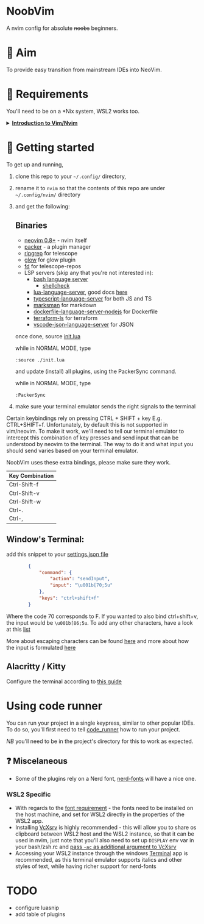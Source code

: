 # NoobVim

A nvim config for absolute ~~noobs~~ beginners.

# 🎯 Aim
To provide easy transition from mainstream IDEs into NeoVim.

# 📜 Requirements
You'll need to be on a *Nix system, WSL2 works too.

<details>
  <summary><b><u> Introduction to Vim/Nvim </u></b></summary>

# Glossary of Vim/Nvim Terms

If you've used Vim before, whether as a plugin inside another IDE, or standalone, feel free to skip this section.

When searching for documentation of some feature, you'll probably stumble upon two ways of doing things - either with VimScript, or with Lua. For a bit of context - Vim/Nvim used to be configured with a .vimrc file, which was written entirely in [VimScript](http://vimdoc.sourceforge.net/htmldoc/usr_41.html#script). Luckily for us, Nvim now supports configuration through [Lua](https://lua.org/). 

## Modes

There are 7 modes that your editor can be in, however, the 3 most important ones are: NORMAL, INSERT and VISUAL.
[This article](https://irian.to/blogs/introduction-to-vim-modes/) gives a nice introduction to them. 

## Buffers, Windows and Tabs

Coming into Vim/Nvim, we'll need to let go of the notion that every file is openened in its own tab/window. Windows != Tabs and Windowns != Buffers (needless to say, Buffers != Tabs). 

[This article](https://alpha2phi.medium.com/neovim-for-beginners-managing-buffers-91367668ce7) does a good job of summing up the differences, but a TL;DR version:

- A buffer == file loaded to memory for editing, the file is unchanged until you save it (`:w` in NORMAL mode or `Ctrl+s` in any other mode)
- A window == a way to see a buffer, there might be multiple windows looking at one buffer
- A tab == a collection of windows

## Special key notation
special keys have a short notation in vim, goes as follows:

| Notation         | Key                                                           |
|------------------|---------------------------------------------------------------|
| `<BS>`           | Backspace                                                     |
| `<Tab>`          | Tab                                                           |
| `<C>`            | Control / Command                                             |
| `<A>`            | Alt / Option                                                  |
| `<leader>`       | Up to the user - NoobVim's default is `space`                 |
| `<CR>`           | Enter                                                         |
| `<Enter>`        | Enter                                                         |
| `<Return>`       | Enter                                                         |
| `<Esc>`          | Escape                                                        |
| `<Space>`        | Space                                                         |
| `<Up>`           | Up arrow                                                      |
| `<Down>`         | Down arrow                                                    |
| `<Left>`         | Left arrow                                                    |
| `<Right>`        | Right arrow                                                   |
| `<F1>` - `<F12>` | Function keys 1 to 12                                         |
| `<Insert>`       | Insert                                                        |
| `<Del>`          | Delete                                                        |
| `<Home>`         | Home                                                          |
| `<End>`          | End                                                           |
| `<PageUp>`       | Page-Up                                                       |
| `<PageDown>`     | Page-Down                                                     |
| `<bar>`          | the `\|` character, which otherwise needs to be escaped `\\|` |

## Keybindings (shortcuts)

Each mode has a list of bindings. The bindings are just combinations of keys that'll result in an action. E.g. out of the box, pressing `k` while in NORMAL mode (n) moves the cursor up one line.
There is nothing stopping you from binding the key `k` to do something else.
To see all your bindings currently set up, while in NORMAL mode, type `:map` and press enter. You'll see a lot of lines looking like this:

```text
n  gcc         * <Lua function 76>
                 Comment toggle current line
```
which can be read like this:
| mode prefix | key combination | action                                          |
|-------------|-----------------|-------------------------------------------------|
| n           | gcc             | * <Lua function 76> Comment toggle current line |

or in other words: pressing `gcc` while in NORMAL mode, will result in calling a function that'll invoke the toggle current line functionality of the Comment plugin

### Keybinding scopes

Keybindings have scopes. You can have global keybindings that'll be available for a particular mode in any buffer, or you can scope them to particular buffers.
This is very handy, as you might want to have specific options only in certain scenarios. E.g it'd probably make sense to only have the shortcut to open / go to a file, when you're in a file viewer of sorts, rather than in every buffer.

### Example of scoped keybindings

Globaly scoped keybindings

![global](./docs/images/keybindings/global.PNG)

Locally scoped keybindings - to the 'DiffviewFilePanel' buffer

![scoped](./docs/images/keybindings/scoped.PNG)

Notice that the globally scoped keybindings are present in the buffer scoped ones.

### Which-key

NoobVim uses [which-key plugin](https://github.com/folke/which-key.nvim) to keep track of which keybindings are available in any given buffer.

</details>

# 🚀 Getting started
To get up and running, 
1) clone this repo to your `~/.config/` directory,
2) rename it to `nvim` so that the contents of this repo are under `~/.config/nvim/` directory
3) and get the following:

    ## Binaries
    - [neovim 0.8+](https://github.com/neovim/neovim/releases/nightly) - nvim itself
    - [packer](https://github.com/wbthomason/packer.nvim#quickstart) - a plugin manager
    - [ripgrep](https://github.com/BurntSushi/ripgrep#installation) for telescope
    - [glow](https://github.com/charmbracelet/glow#installation) for glow plugin
    - [fd](https://github.com/sharkdp/fd#installation) for telescope-repos
    - LSP servers (skip any that you're not interested in):
      - [bash language server](https://github.com/bash-lsp/bash-language-server#installation)
         - [shellcheck](https://github.com/koalaman/shellcheck#installing)
      - [lua-language-server](https://github.com/sumneko/lua-language-server), good docs [here](https://www.chrisatmachine.com/blog/category/neovim/28-neovim-lua-development)
      - [typescript-language-server](https://github.com/typescript-language-server/typescript-language-server#installing) for both JS and TS
      - [marksman](https://github.com/artempyanykh/marksman#how-to-install) for markdown
      - [dockerfile-language-server-nodejs](https://github.com/rcjsuen/dockerfile-language-server-nodejs#installation-instructions) for Dockerfile
      - [terraform-ls](https://github.com/hashicorp/terraform-ls/blob/main/docs/installation.md#installation) for terraform
      - [vscode-json-language-server](https://github.com/neovim/nvim-lspconfig/blob/master/doc/server_configurations.md#jsonls) for JSON

    once done, source [init.lua](./init.lua) 

    while in NORMAL MODE, type 

    ```
    :source ./init.lua
    ```

    and update (install) all plugins, using the PackerSync command.

    while in NORMAL MODE, type

    ```
    :PackerSync
    ```

4) make sure your terminal emulator sends the right signals to the terminal

Certain keybindings rely on pressing CTRL + SHIFT + key E.g. CTRL+SHIFT+f. Unfortunately, by default this is not supported in vim/neovim. To make it work, we'll need to tell our terminal emulator to intercept this combination of key presses and send input that can be understood by neovim to the terminal. The way to do it and what input you should send varies based on your terminal emulator.

NoobVim uses these extra bindings, please make sure they work.

| Key Combination |
|-----------------|
| Ctrl-Shift-f    |
| Ctrl-Shift-v    |
| Ctrl-Shift-w    |
| Ctrl-.          |
| Ctrl-,          |

## Window's Terminal:

add this snippet to your [settings.json file](./docs/images/windows_terminal_settings.PNG)
```JSON
        {
            "command": {
                "action": "sendInput",
                "input": "\u001b[70;5u"
            },
            "keys": "ctrl+shift+f"
        }
```
Where the code 70 corresponds to F. If you wanted to also bind ctrl+shift+v, the input would be `\u001b[86;5u`. To add any other characters, have a look at this [list](https://en.wikipedia.org/wiki/List_of_Unicode_characters)

More about escaping characters can be found [here](https://github.com/microsoft/terminal/issues/406) and more about how the input is formulated [here](https://www.reddit.com/r/neovim/comments/mbj8m5/how_to_setup_ctrlshiftkey_mappings_in_neovim_and/)

## Alacritty / Kitty
Configure the terminal according to [this guide](https://www.reddit.com/r/neovim/comments/mbj8m5/how_to_setup_ctrlshiftkey_mappings_in_neovim_and/)

# Using code runner
You can run your project in a single keypress, similar to other popular IDEs. To do so, you'll first need to tell [code_runner](https://github.com/CRAG666/code_runner.nvim#add-projects) how to run your project.

*NB* you'll need to be in the project's directory for this to work as expected.

## ❓ Miscelaneous
- Some of the plugins rely on a Nerd font, [nerd-fonts](https://github.com/ryanoasis/nerd-fonts) will have a nice one. 

### WSL2 Specific
- With regards to the [font requirement](#Miscelaneous) - the fonts need to be installed on the host machine, and set for WSL2 directly in the properties of the WSL2 app.
- Installing [VcXsrv](https://youtu.be/_MgrjgQqDcE?t=755) is highly recommended - this will allow you to share os clipboard between WSL2 host and the WSL2 instance, so that it can be used in nvim, just note that you'll also need to set up `DISPLAY` env var in your bash/zsh.rc and [pass `-ac` as additional argument to VcXsrv](https://github.com/microsoft/WSL/issues/4106#issuecomment-502345378)
- Accessing your WSL2 instance through the windows [Terminal](https://apps.microsoft.com/store/detail/windows-terminal/9N0DX20HK701) app is recommended, as this terminal emulator supports italics and other styles of text, while having richer support for nerd-fonts

# TODO
- configure luasnip 
- add table of plugins

